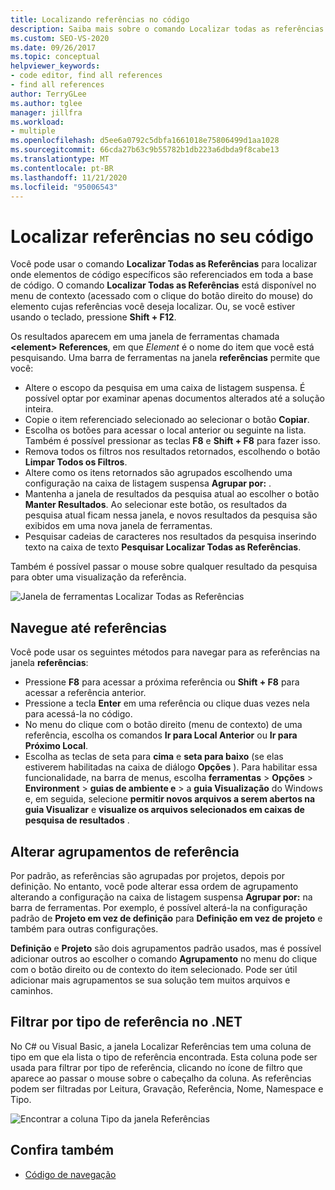 ```yaml
---
title: Localizando referências no código
description: Saiba mais sobre o comando Localizar todas as referências para localizar referências a elementos de código específicos em seu código.
ms.custom: SEO-VS-2020
ms.date: 09/26/2017
ms.topic: conceptual
helpviewer_keywords:
- code editor, find all references
- find all references
author: TerryGLee
ms.author: tglee
manager: jillfra
ms.workload:
- multiple
ms.openlocfilehash: d5ee6a0792c5dbfa1661018e75806499d1aa1028
ms.sourcegitcommit: 66cda27b63c9b55782b1db223a6dbda9f8cabe13
ms.translationtype: MT
ms.contentlocale: pt-BR
ms.lasthandoff: 11/21/2020
ms.locfileid: "95006543"
---
```

# <a name="find-references-in-your-code"></a>Localizar referências no seu código

Você pode usar o comando **Localizar Todas as Referências** para localizar onde elementos de código específicos são referenciados em toda a base de código. O comando **Localizar Todas as Referências** está disponível no menu de contexto (acessado com o clique do botão direito do mouse) do elemento cujas referências você deseja localizar. Ou, se você estiver usando o teclado, pressione **Shift + F12**.

Os resultados aparecem em uma janela de ferramentas chamada **\<element> References**, em que *Element* é o nome do item que você está pesquisando. Uma barra de ferramentas na janela **referências** permite que você:
- Altere o escopo da pesquisa em uma caixa de listagem suspensa. É possível optar por examinar apenas documentos alterados até a solução inteira.
- Copie o item referenciado selecionado ao selecionar o botão **Copiar**.
- Escolha os botões para acessar o local anterior ou seguinte na lista. Também é possível pressionar as teclas **F8** e **Shift + F8** para fazer isso.
- Remova todos os filtros nos resultados retornados, escolhendo o botão **Limpar Todos os Filtros**.
- Altere como os itens retornados são agrupados escolhendo uma configuração na caixa de listagem suspensa **Agrupar por:** .
- Mantenha a janela de resultados da pesquisa atual ao escolher o botão **Manter Resultados**. Ao selecionar este botão, os resultados da pesquisa atual ficam nessa janela, e novos resultados da pesquisa são exibidos em uma nova janela de ferramentas.
- Pesquisar cadeias de caracteres nos resultados da pesquisa inserindo texto na caixa de texto **Pesquisar Localizar Todas as Referências**.

Também é possível passar o mouse sobre qualquer resultado da pesquisa para obter uma visualização da referência.

![Janela de ferramentas Localizar Todas as Referências](../ide/media/vside_findallreferences.png)

## <a name="navigate-to-references"></a>Navegue até referências
Você pode usar os seguintes métodos para navegar para as referências na janela **referências**:

- Pressione **F8** para acessar a próxima referência ou **Shift + F8** para acessar a referência anterior.
- Pressione a tecla **Enter** em uma referência ou clique duas vezes nela para acessá-la no código.
- No menu do clique com o botão direito (menu de contexto) de uma referência, escolha os comandos **Ir para Local Anterior** ou **Ir para Próximo Local**.
- Escolha as teclas de seta para **cima** e **seta para baixo** (se elas estiverem habilitadas na caixa de diálogo **Opções** ). Para habilitar essa funcionalidade, na barra de menus, escolha **ferramentas**  >  **Opções**  >  **Environment**  >  **guias de ambiente e**  >  a **guia Visualização** do Windows e, em seguida, selecione **permitir novos arquivos a serem abertos na guia Visualizar** e **visualize os arquivos selecionados em caixas de pesquisa de resultados** .

## <a name="change-reference-groupings"></a>Alterar agrupamentos de referência
Por padrão, as referências são agrupadas por projetos, depois por definição. No entanto, você pode alterar essa ordem de agrupamento alterando a configuração na caixa de listagem suspensa **Agrupar por:** na barra de ferramentas. Por exemplo, é possível alterá-la na configuração padrão de **Projeto em vez de definição** para **Definição em vez de projeto** e também para outras configurações.

**Definição** e **Projeto** são dois agrupamentos padrão usados, mas é possível adicionar outros ao escolher o comando **Agrupamento** no menu do clique com o botão direito ou de contexto do item selecionado. Pode ser útil adicionar mais agrupamentos se sua solução tem muitos arquivos e caminhos.

## <a name="filter-by-reference-type-in-net"></a>Filtrar por tipo de referência no .NET
No C# ou Visual Basic, a janela Localizar Referências tem uma coluna de tipo em que ela lista o tipo de referência encontrada. Esta coluna pode ser usada para filtrar por tipo de referência, clicando no ícone de filtro que aparece ao passar o mouse sobre o cabeçalho da coluna. As referências podem ser filtradas por Leitura, Gravação, Referência, Nome, Namespace e Tipo.

![Encontrar a coluna Tipo da janela Referências ](../ide/media/vside_findallreferencesKind.png)

## <a name="see-also"></a>Confira também

- [Código de navegação](../ide/navigating-code.md)
